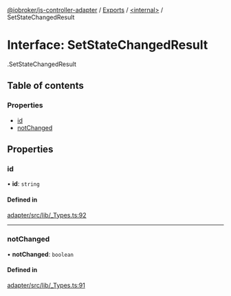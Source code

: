 [@iobroker/js-controller-adapter](../README.md) / [Exports](../modules.md) / [<internal\>](../modules/internal_.md) / SetStateChangedResult

# Interface: SetStateChangedResult

[<internal>](../modules/internal_.md).SetStateChangedResult

## Table of contents

### Properties

- [id](internal_.SetStateChangedResult.md#id)
- [notChanged](internal_.SetStateChangedResult.md#notchanged)

## Properties

### id

• **id**: `string`

#### Defined in

[adapter/src/lib/_Types.ts:92](https://github.com/ioBroker/ioBroker.js-controller/blob/020f881b/packages/adapter/src/lib/_Types.ts#L92)

___

### notChanged

• **notChanged**: `boolean`

#### Defined in

[adapter/src/lib/_Types.ts:91](https://github.com/ioBroker/ioBroker.js-controller/blob/020f881b/packages/adapter/src/lib/_Types.ts#L91)
